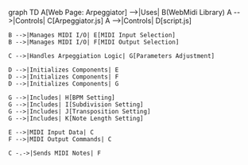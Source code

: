graph TD
A[Web Page: Arpeggiator] -->|Uses| B(WebMidi Library)
A -->|Controls| C[Arpeggiator.js]
A -->|Controls| D[script.js]

    B -->|Manages MIDI I/O| E[MIDI Input Selection]
    B -->|Manages MIDI I/O| F[MIDI Output Selection]

    C -->|Handles Arpeggiation Logic| G[Parameters Adjustment]

    D -->|Initializes Components| E
    D -->|Initializes Components| F
    D -->|Initializes Components| G

    G -->|Includes| H[BPM Setting]
    G -->|Includes| I[Subdivision Setting]
    G -->|Includes| J[Transposition Setting]
    G -->|Includes| K[Note Length Setting]

    E -->|MIDI Input Data| C
    F -->|MIDI Output Commands| C

    C -.->|Sends MIDI Notes| F
